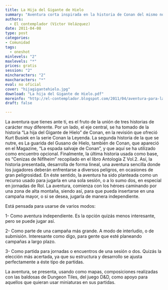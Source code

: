 ```yaml
---
title: La Hija del Gigante de Hielo
summary: "Aventura corta inspirada en la historia de Conan del mismo nombre, ideal para jugar como one shot, en jornadas o como parte de una campaña."
authors:
  - El contemplador (Víctor Velázquez)
date: 2011-04-08
type: post
categories:
- Comunidad
tags:
  - oneshot
minlevels: "2"
maxlevels: "*"
prices: gratis
session: "2"
mincharacters: "2"
maxcharacters: "*"
eval: no oficial
cover: "hijagigantehielo.jpg"
download: "La hija del Gigante de Hielo.pdf"
moreinfo: "http://el-contemplador.blogspot.com/2011/04/aventura-para-la-marca-del-este-la-hija.html"
draft: false

---
```


La aventura que tienes ante ti, es el fruto de la unión de tres historias de carácter muy diferente. Por un lado, el eje central, se ha tomado de la historia “La hija del Gigante de Hielo” de Conan, en la revisión que ofreció Kurt Busiek en la serie Conan la Leyenda. La segunda historia de la que se nutre, es La guarida del Gusano de Hielo, también de Conan, que apareció en el Magazine, “La espada salvaje de Conan”, y que aquí se ha utilizado como encuentro opcional. Finalmente, la última historia usada como base, es “Cenizas de Niflheim” recopilado en el libro Antología Z Vol.2.
Así, la historia presentada, desarrolla de forma lineal, una aventura sencilla donde los jugadores deberán enfrentarse a diversos peligros, en ocasiones de gran peligrosidad. En éste sentido, la aventura ha sido planteada como un recurso usado para jugarla en una sola sesión, o a lo sumo dos, en especial en jornadas de Rol.
La aventura, comienza con los héroes caminando por una zona de alta montaña, siendo así, para que pueda insertarse en una campaña mayor, o si se desea, jugarla de manera independiente.

Está pensada para usarse de varios modos:

1- Como aventura independiente. Es la opción quizás menos interesante, pero se puede jugar así.

2- Como parte de una campaña más grande. A modo de interludio, o de submisión. Interesante como digo, para gente que esté planeando campañas a largo plazo.

3- Como partida para jornadas o encuentros de una sesión o dos. Quizás la elección más acertada, ya que su estructura y desarrollo se ajusta perfectamente a éste tipo de partidas.

La aventura, se presenta, usando como mapas, composiciones realizadas con las baldosas de Dungeon Tiles, del juego D&D, como apoyo para aquellos que quieran usar miniaturas en sus partidas.
